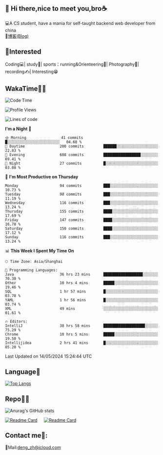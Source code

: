 👋 Hi there,nice to meet you,bro☕
---
💻A CS student, have a mania for self-taught backend web developer from china   
📌[博客(Blog)](https://github.com/HealUP/MyBlog)

 <!-- waka-box start -->
 <!-- waka-box end -->
 
🧲**Interested**
--
Coding💻| study📖| sports：running&Orienteering🏃‍| Photography📸| recording✍️| Interesting😁

WakaTime👨‍💻
---
<!--START_SECTION:waka-->
![Code Time](http://img.shields.io/badge/Code%20Time-1%2C147%20hrs%2024%20mins-blue)

![Profile Views](http://img.shields.io/badge/Profile%20Views-3-blue)

![Lines of code](https://img.shields.io/badge/From%20Hello%20World%20I%27ve%20Written-205.0%20thousand%20lines%20of%20code-blue)

**I'm a Night 🦉** 

```text
🌞 Morning                41 commits          █░░░░░░░░░░░░░░░░░░░░░░░░   04.68 % 
🌆 Daytime                200 commits         ██████░░░░░░░░░░░░░░░░░░░   22.83 % 
🌃 Evening                608 commits         █████████████████░░░░░░░░   69.41 % 
🌙 Night                  27 commits          █░░░░░░░░░░░░░░░░░░░░░░░░   03.08 % 
```
📅 **I'm Most Productive on Thursday** 

```text
Monday                   94 commits          ███░░░░░░░░░░░░░░░░░░░░░░   10.73 % 
Tuesday                  98 commits          ███░░░░░░░░░░░░░░░░░░░░░░   11.19 % 
Wednesday                116 commits         ███░░░░░░░░░░░░░░░░░░░░░░   13.24 % 
Thursday                 155 commits         ████░░░░░░░░░░░░░░░░░░░░░   17.69 % 
Friday                   147 commits         ████░░░░░░░░░░░░░░░░░░░░░   16.78 % 
Saturday                 150 commits         ████░░░░░░░░░░░░░░░░░░░░░   17.12 % 
Sunday                   116 commits         ███░░░░░░░░░░░░░░░░░░░░░░   13.24 % 
```


📊 **This Week I Spent My Time On** 

```text
🕑︎ Time Zone: Asia/Shanghai

💬 Programming Languages: 
Java                     36 hrs 23 mins      ██████████████████░░░░░░░   70.30 % 
Other                    10 hrs 4 mins       █████░░░░░░░░░░░░░░░░░░░░   19.46 % 
SQL                      1 hr 57 mins        █░░░░░░░░░░░░░░░░░░░░░░░░   03.78 % 
YAML                     1 hr 56 mins        █░░░░░░░░░░░░░░░░░░░░░░░░   03.74 % 
XML                      49 mins             ░░░░░░░░░░░░░░░░░░░░░░░░░   01.61 % 

🔥 Editors: 
IntelliJ                 38 hrs 58 mins      ███████████████████░░░░░░   75.29 % 
Chrome                   10 hrs 5 mins       █████░░░░░░░░░░░░░░░░░░░░   19.50 % 
Intellijidea             2 hrs 41 mins       █░░░░░░░░░░░░░░░░░░░░░░░░   05.20 % 
```


 Last Updated on 14/05/2024 15:24:44 UTC
<!--END_SECTION:waka-->

Language🚀
---
[![Top Langs](https://github-readme-stats.vercel.app/api/top-langs/?username=HealUP&layout=compact&hide_border=true)](https://github.com/HealUP)

Repo🧑‍💻
---
![Anurag's GitHub stats](https://github-readme-stats.vercel.app/api?username=HealUP&count_private=true&show_icons=true&theme=gruvbox&hide_border=true) 

[![Readme Card](https://github-readme-stats.vercel.app/api/pin/?username=HealUP&repo=InternetEy&theme=transparent)](https://github.com/HealUP/InternetEy) &emsp;
[![Readme Card](https://github-readme-stats.vercel.app/api/pin/?username=HealUP&repo=CampusExperience&theme=transparent)](https://github.com/HealUP/CampusExperience)


Contact me📱:
---
📮Mail:deng_zh@icloud.com  
